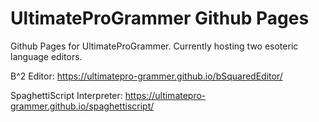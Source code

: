 # UltimateProGrammer Github Pages
Github Pages for UltimateProGrammer. Currently hosting two esoteric language editors.

B^2 Editor: https://ultimatepro-grammer.github.io/bSquaredEditor/

SpaghettiScript Interpreter: https://ultimatepro-grammer.github.io/spaghettiscript/
